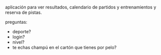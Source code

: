 aplicación para ver resultados, calendario de partidos y entrenamientos y reserva de pistas.

preguntas:
- deporte?
- login?
- nivel?
- te echas champú en el cartón que tienes por pelo?